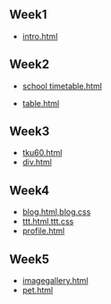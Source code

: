 ## Week1
   * [intro.html](http://127.0.0.1:1167/w01/intro.html)

## Week2
* [school timetable.html](http://127.0.0.1:1167/w02/school%20timetable.html)

* [table.html](http://127.0.0.1:1167/w02/table.html)
## Week3
   * [tku60.html](http://127.0.0.1:1167/w03/tku60.html)
   * [div.html](http://127.0.0.1:1167/w03/div.html)
## Week4
  * [blog.html,blog.css](http://127.0.0.1:1167/w04/blog.html)
   * [ttt.html,ttt.css](http://127.0.0.1:1167/w04/ttt.html)
   * [profile.html](http://127.0.0.1:1167/w04/profile.html)
 ## Week5
 * [imagegallery.html](http://127.0.0.1:1167/w05/imagegallery.html)
 * [pet.html](http://127.0.0.1:1167/w05/pet.html)
 
<!--stackedit_data:
eyJoaXN0b3J5IjpbMTU4NzI0ODY3MSwtMjExODA1NzA0NCwtMT
Q1OTg3MzMzNSwxNjUwMzA4MTgxXX0=
-->
